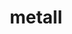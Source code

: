 ---
title: "metall"
layout: cache
categories: [package, develop]
meta: {"compilers": ["cce@=18.0.0", "gcc@=10.3.0", "gcc@=11.4.0", "gcc@=9.4.0", "oneapi@=2024.2.1"], "num_specs": 32, "num_specs_by_stack": {"e4s": 7, "e4s-cray-rhel": 6, "e4s-cray-sles": 2, "e4s-neoverse-v2": 7, "e4s-neoverse_v1": 3, "e4s-oneapi": 6, "e4s-power": 1, "root": 32}, "oss": ["rhel8", "sle_hpc15", "ubuntu20.04", "ubuntu22.04"], "platforms": ["linux"], "stacks": ["e4s", "e4s-cray-rhel", "e4s-cray-sles", "e4s-neoverse-v2", "e4s-neoverse_v1", "e4s-oneapi", "e4s-power", "root"], "targets": ["neoverse_v1", "neoverse_v2", "ppc64le", "x86_64_v3", "x86_64_v4"], "versions": ["0.28", "0.30"]}
spec_details: [{"compiler": "cce@=18.0.0", "hash": "b7gaoy4va7ykth7pflecmzxgufso2xpc", "os": "rhel8", "platform": "linux", "size": "-", "stacks": ["e4s-cray-rhel", "root"], "tarball": "https://binaries.spack.io/develop/build_cache/linux-rhel8-x86_64_v3/cce-18.0.0/metall-0.30/linux-rhel8-x86_64_v3-cce-18.0.0-metall-0.30-b7gaoy4va7ykth7pflecmzxgufso2xpc.spack", "target": "x86_64_v3", "variants": ["build_system=cmake", "build_type=Release", "generator=make", "~ipo"], "versions": ["0.30"]}, {"compiler": "cce@=18.0.0", "hash": "dd54zylojrw5lv6ii27kiedbjvh772ox", "os": "rhel8", "platform": "linux", "size": "-", "stacks": ["e4s-cray-rhel", "root"], "tarball": "https://binaries.spack.io/develop/build_cache/linux-rhel8-x86_64_v3/cce-18.0.0/metall-0.30/linux-rhel8-x86_64_v3-cce-18.0.0-metall-0.30-dd54zylojrw5lv6ii27kiedbjvh772ox.spack", "target": "x86_64_v3", "variants": ["build_system=cmake", "build_type=Release", "generator=make", "~ipo"], "versions": ["0.30"]}, {"compiler": "cce@=18.0.0", "hash": "lh4bcz7twaulx2jhttq7iaqworuf72av", "os": "rhel8", "platform": "linux", "size": "-", "stacks": ["e4s-cray-rhel", "root"], "tarball": "https://binaries.spack.io/develop/build_cache/linux-rhel8-x86_64_v3/cce-18.0.0/metall-0.30/linux-rhel8-x86_64_v3-cce-18.0.0-metall-0.30-lh4bcz7twaulx2jhttq7iaqworuf72av.spack", "target": "x86_64_v3", "variants": ["build_system=cmake", "build_type=Release", "generator=make", "~ipo"], "versions": ["0.30"]}, {"compiler": "cce@=18.0.0", "hash": "sw5kvjlinibheqwgvk6jimb7oexckuxt", "os": "rhel8", "platform": "linux", "size": "-", "stacks": ["e4s-cray-rhel", "root"], "tarball": "https://binaries.spack.io/develop/build_cache/linux-rhel8-x86_64_v3/cce-18.0.0/metall-0.30/linux-rhel8-x86_64_v3-cce-18.0.0-metall-0.30-sw5kvjlinibheqwgvk6jimb7oexckuxt.spack", "target": "x86_64_v3", "variants": ["build_system=cmake", "build_type=Release", "generator=make", "~ipo"], "versions": ["0.30"]}, {"compiler": "cce@=18.0.0", "hash": "unkfszldpb4gxeo4ckhjteshxkcvqidm", "os": "rhel8", "platform": "linux", "size": "-", "stacks": ["e4s-cray-rhel", "root"], "tarball": "https://binaries.spack.io/develop/build_cache/linux-rhel8-x86_64_v3/cce-18.0.0/metall-0.30/linux-rhel8-x86_64_v3-cce-18.0.0-metall-0.30-unkfszldpb4gxeo4ckhjteshxkcvqidm.spack", "target": "x86_64_v3", "variants": ["build_system=cmake", "build_type=Release", "generator=make", "~ipo"], "versions": ["0.30"]}, {"compiler": "cce@=18.0.0", "hash": "xe5tgvlao2lqiy2jmnn7glv76zanitd6", "os": "rhel8", "platform": "linux", "size": "-", "stacks": ["e4s-cray-rhel", "root"], "tarball": "https://binaries.spack.io/develop/build_cache/linux-rhel8-x86_64_v3/cce-18.0.0/metall-0.30/linux-rhel8-x86_64_v3-cce-18.0.0-metall-0.30-xe5tgvlao2lqiy2jmnn7glv76zanitd6.spack", "target": "x86_64_v3", "variants": ["build_system=cmake", "build_type=Release", "generator=make", "~ipo"], "versions": ["0.30"]}, {"compiler": "gcc@=10.3.0", "hash": "pfkl4cmg352fpd4xfrq7ubzh4pzvam4e", "os": "sle_hpc15", "platform": "linux", "size": "-", "stacks": ["e4s-cray-sles", "root"], "tarball": "https://binaries.spack.io/develop/build_cache/linux-sle_hpc15-x86_64_v4/gcc-10.3.0/metall-0.28/linux-sle_hpc15-x86_64_v4-gcc-10.3.0-metall-0.28-pfkl4cmg352fpd4xfrq7ubzh4pzvam4e.spack", "target": "x86_64_v4", "variants": ["build_system=cmake", "build_type=Release", "generator=make", "~ipo"], "versions": ["0.28"]}, {"compiler": "gcc@=10.3.0", "hash": "qfpkb3vobapddycjzy6ch3dyspal3czz", "os": "sle_hpc15", "platform": "linux", "size": "-", "stacks": ["e4s-cray-sles", "root"], "tarball": "https://binaries.spack.io/develop/build_cache/linux-sle_hpc15-x86_64_v4/gcc-10.3.0/metall-0.28/linux-sle_hpc15-x86_64_v4-gcc-10.3.0-metall-0.28-qfpkb3vobapddycjzy6ch3dyspal3czz.spack", "target": "x86_64_v4", "variants": ["build_system=cmake", "build_type=Release", "generator=make", "~ipo"], "versions": ["0.28"]}, {"compiler": "gcc@=9.4.0", "hash": "wz4a7grx7baflr4pamrjsqnno26ljcsn", "os": "ubuntu20.04", "platform": "linux", "size": "-", "stacks": ["e4s-power", "root"], "tarball": "https://binaries.spack.io/develop/build_cache/linux-ubuntu20.04-ppc64le/gcc-9.4.0/metall-0.30/linux-ubuntu20.04-ppc64le-gcc-9.4.0-metall-0.30-wz4a7grx7baflr4pamrjsqnno26ljcsn.spack", "target": "ppc64le", "variants": ["build_system=cmake", "build_type=Release", "generator=make", "~ipo"], "versions": ["0.30"]}, {"compiler": "gcc@=11.4.0", "hash": "6eytudbynterohmd6v46x6l253erz34h", "os": "ubuntu22.04", "platform": "linux", "size": "-", "stacks": ["e4s-neoverse_v1", "root"], "tarball": "https://binaries.spack.io/develop/build_cache/linux-ubuntu22.04-neoverse_v1/gcc-11.4.0/metall-0.28/linux-ubuntu22.04-neoverse_v1-gcc-11.4.0-metall-0.28-6eytudbynterohmd6v46x6l253erz34h.spack", "target": "neoverse_v1", "variants": ["build_system=cmake", "build_type=Release", "generator=make", "~ipo"], "versions": ["0.28"]}, {"compiler": "gcc@=11.4.0", "hash": "b62zpku3h7gb62nocqgelhvpacfpg7jg", "os": "ubuntu22.04", "platform": "linux", "size": "-", "stacks": ["e4s-neoverse_v1", "root"], "tarball": "https://binaries.spack.io/develop/build_cache/linux-ubuntu22.04-neoverse_v1/gcc-11.4.0/metall-0.28/linux-ubuntu22.04-neoverse_v1-gcc-11.4.0-metall-0.28-b62zpku3h7gb62nocqgelhvpacfpg7jg.spack", "target": "neoverse_v1", "variants": ["build_system=cmake", "build_type=Release", "generator=make", "~ipo"], "versions": ["0.28"]}, {"compiler": "gcc@=11.4.0", "hash": "dg4uvtc3phl5wpbowejz27mpnu4tnwmt", "os": "ubuntu22.04", "platform": "linux", "size": "-", "stacks": ["e4s-neoverse_v1", "root"], "tarball": "https://binaries.spack.io/develop/build_cache/linux-ubuntu22.04-neoverse_v1/gcc-11.4.0/metall-0.28/linux-ubuntu22.04-neoverse_v1-gcc-11.4.0-metall-0.28-dg4uvtc3phl5wpbowejz27mpnu4tnwmt.spack", "target": "neoverse_v1", "variants": ["build_system=cmake", "build_type=Release", "generator=make", "~ipo"], "versions": ["0.28"]}, {"compiler": "gcc@=11.4.0", "hash": "7tnfpgico3k6rnc5f53yao367frhmy4b", "os": "ubuntu22.04", "platform": "linux", "size": "-", "stacks": ["e4s-neoverse-v2", "root"], "tarball": "https://binaries.spack.io/develop/build_cache/linux-ubuntu22.04-neoverse_v2/gcc-11.4.0/metall-0.30/linux-ubuntu22.04-neoverse_v2-gcc-11.4.0-metall-0.30-7tnfpgico3k6rnc5f53yao367frhmy4b.spack", "target": "neoverse_v2", "variants": ["build_system=cmake", "build_type=Release", "generator=make", "~ipo"], "versions": ["0.30"]}, {"compiler": "gcc@=11.4.0", "hash": "bxrsrefwyyg54atmuadorj6soj6rkbf7", "os": "ubuntu22.04", "platform": "linux", "size": "-", "stacks": ["e4s-neoverse-v2", "root"], "tarball": "https://binaries.spack.io/develop/build_cache/linux-ubuntu22.04-neoverse_v2/gcc-11.4.0/metall-0.30/linux-ubuntu22.04-neoverse_v2-gcc-11.4.0-metall-0.30-bxrsrefwyyg54atmuadorj6soj6rkbf7.spack", "target": "neoverse_v2", "variants": ["build_system=cmake", "build_type=Release", "generator=make", "~ipo"], "versions": ["0.30"]}, {"compiler": "gcc@=11.4.0", "hash": "ncknb6ietl7s46tyindtiajau3lnz6jd", "os": "ubuntu22.04", "platform": "linux", "size": "-", "stacks": ["e4s-neoverse-v2", "root"], "tarball": "https://binaries.spack.io/develop/build_cache/linux-ubuntu22.04-neoverse_v2/gcc-11.4.0/metall-0.30/linux-ubuntu22.04-neoverse_v2-gcc-11.4.0-metall-0.30-ncknb6ietl7s46tyindtiajau3lnz6jd.spack", "target": "neoverse_v2", "variants": ["build_system=cmake", "build_type=Release", "generator=make", "~ipo"], "versions": ["0.30"]}, {"compiler": "gcc@=11.4.0", "hash": "q5qruvcsjqp6dxda3zc2nuy54trw74ej", "os": "ubuntu22.04", "platform": "linux", "size": "-", "stacks": ["e4s-neoverse-v2", "root"], "tarball": "https://binaries.spack.io/develop/build_cache/linux-ubuntu22.04-neoverse_v2/gcc-11.4.0/metall-0.30/linux-ubuntu22.04-neoverse_v2-gcc-11.4.0-metall-0.30-q5qruvcsjqp6dxda3zc2nuy54trw74ej.spack", "target": "neoverse_v2", "variants": ["build_system=cmake", "build_type=Release", "generator=make", "~ipo"], "versions": ["0.30"]}, {"compiler": "gcc@=11.4.0", "hash": "twmrbesshj27txv2scf5l7arx4ewiuem", "os": "ubuntu22.04", "platform": "linux", "size": "-", "stacks": ["e4s-neoverse-v2", "root"], "tarball": "https://binaries.spack.io/develop/build_cache/linux-ubuntu22.04-neoverse_v2/gcc-11.4.0/metall-0.30/linux-ubuntu22.04-neoverse_v2-gcc-11.4.0-metall-0.30-twmrbesshj27txv2scf5l7arx4ewiuem.spack", "target": "neoverse_v2", "variants": ["build_system=cmake", "build_type=Release", "generator=make", "~ipo"], "versions": ["0.30"]}, {"compiler": "gcc@=11.4.0", "hash": "voacbfsqqttamccw5viaiaidn2552dcs", "os": "ubuntu22.04", "platform": "linux", "size": "-", "stacks": ["e4s-neoverse-v2", "root"], "tarball": "https://binaries.spack.io/develop/build_cache/linux-ubuntu22.04-neoverse_v2/gcc-11.4.0/metall-0.30/linux-ubuntu22.04-neoverse_v2-gcc-11.4.0-metall-0.30-voacbfsqqttamccw5viaiaidn2552dcs.spack", "target": "neoverse_v2", "variants": ["build_system=cmake", "build_type=Release", "generator=make", "~ipo"], "versions": ["0.30"]}, {"compiler": "gcc@=11.4.0", "hash": "vxzakcsmamvxxslkagx6be7quqxf6nw4", "os": "ubuntu22.04", "platform": "linux", "size": "-", "stacks": ["e4s-neoverse-v2", "root"], "tarball": "https://binaries.spack.io/develop/build_cache/linux-ubuntu22.04-neoverse_v2/gcc-11.4.0/metall-0.30/linux-ubuntu22.04-neoverse_v2-gcc-11.4.0-metall-0.30-vxzakcsmamvxxslkagx6be7quqxf6nw4.spack", "target": "neoverse_v2", "variants": ["build_system=cmake", "build_type=Release", "generator=make", "~ipo"], "versions": ["0.30"]}, {"compiler": "gcc@=11.4.0", "hash": "a4vyclkzalmpvvo6p475egdkoljob6t6", "os": "ubuntu22.04", "platform": "linux", "size": "-", "stacks": ["e4s", "root"], "tarball": "https://binaries.spack.io/develop/build_cache/linux-ubuntu22.04-x86_64_v3/gcc-11.4.0/metall-0.30/linux-ubuntu22.04-x86_64_v3-gcc-11.4.0-metall-0.30-a4vyclkzalmpvvo6p475egdkoljob6t6.spack", "target": "x86_64_v3", "variants": ["build_system=cmake", "build_type=Release", "generator=make", "~ipo"], "versions": ["0.30"]}, {"compiler": "gcc@=11.4.0", "hash": "dzrvp7ncku6o6glagixe2s3v544vfzia", "os": "ubuntu22.04", "platform": "linux", "size": "-", "stacks": ["e4s", "root"], "tarball": "https://binaries.spack.io/develop/build_cache/linux-ubuntu22.04-x86_64_v3/gcc-11.4.0/metall-0.30/linux-ubuntu22.04-x86_64_v3-gcc-11.4.0-metall-0.30-dzrvp7ncku6o6glagixe2s3v544vfzia.spack", "target": "x86_64_v3", "variants": ["build_system=cmake", "build_type=Release", "generator=make", "~ipo"], "versions": ["0.30"]}, {"compiler": "gcc@=11.4.0", "hash": "gol5ycn5xt5cnsqyk35lkruawjsupxby", "os": "ubuntu22.04", "platform": "linux", "size": "-", "stacks": ["e4s", "root"], "tarball": "https://binaries.spack.io/develop/build_cache/linux-ubuntu22.04-x86_64_v3/gcc-11.4.0/metall-0.30/linux-ubuntu22.04-x86_64_v3-gcc-11.4.0-metall-0.30-gol5ycn5xt5cnsqyk35lkruawjsupxby.spack", "target": "x86_64_v3", "variants": ["build_system=cmake", "build_type=Release", "generator=make", "~ipo"], "versions": ["0.30"]}, {"compiler": "gcc@=11.4.0", "hash": "hgtuaeaifjmpsik3gkuh5oygxxcqxg4u", "os": "ubuntu22.04", "platform": "linux", "size": "-", "stacks": ["e4s", "root"], "tarball": "https://binaries.spack.io/develop/build_cache/linux-ubuntu22.04-x86_64_v3/gcc-11.4.0/metall-0.30/linux-ubuntu22.04-x86_64_v3-gcc-11.4.0-metall-0.30-hgtuaeaifjmpsik3gkuh5oygxxcqxg4u.spack", "target": "x86_64_v3", "variants": ["build_system=cmake", "build_type=Release", "generator=make", "~ipo"], "versions": ["0.30"]}, {"compiler": "gcc@=11.4.0", "hash": "nx7tc26f3yle6lomik5uvgyszsuunb2l", "os": "ubuntu22.04", "platform": "linux", "size": "-", "stacks": ["e4s", "root"], "tarball": "https://binaries.spack.io/develop/build_cache/linux-ubuntu22.04-x86_64_v3/gcc-11.4.0/metall-0.30/linux-ubuntu22.04-x86_64_v3-gcc-11.4.0-metall-0.30-nx7tc26f3yle6lomik5uvgyszsuunb2l.spack", "target": "x86_64_v3", "variants": ["build_system=cmake", "build_type=Release", "generator=make", "~ipo"], "versions": ["0.30"]}, {"compiler": "gcc@=11.4.0", "hash": "y322degmxbuyr3vrdxufth2rpw5qfcru", "os": "ubuntu22.04", "platform": "linux", "size": "-", "stacks": ["e4s", "root"], "tarball": "https://binaries.spack.io/develop/build_cache/linux-ubuntu22.04-x86_64_v3/gcc-11.4.0/metall-0.30/linux-ubuntu22.04-x86_64_v3-gcc-11.4.0-metall-0.30-y322degmxbuyr3vrdxufth2rpw5qfcru.spack", "target": "x86_64_v3", "variants": ["build_system=cmake", "build_type=Release", "generator=make", "~ipo"], "versions": ["0.30"]}, {"compiler": "gcc@=11.4.0", "hash": "z2xnbyxjqfutx7xuaf4fmtxsht45rdhk", "os": "ubuntu22.04", "platform": "linux", "size": "-", "stacks": ["e4s", "root"], "tarball": "https://binaries.spack.io/develop/build_cache/linux-ubuntu22.04-x86_64_v3/gcc-11.4.0/metall-0.30/linux-ubuntu22.04-x86_64_v3-gcc-11.4.0-metall-0.30-z2xnbyxjqfutx7xuaf4fmtxsht45rdhk.spack", "target": "x86_64_v3", "variants": ["build_system=cmake", "build_type=Release", "generator=make", "~ipo"], "versions": ["0.30"]}, {"compiler": "oneapi@=2024.2.1", "hash": "3xauuvkdcz77hg2fo372jdefxnc7k46i", "os": "ubuntu22.04", "platform": "linux", "size": "-", "stacks": ["e4s-oneapi", "root"], "tarball": "https://binaries.spack.io/develop/build_cache/linux-ubuntu22.04-x86_64_v3/oneapi-2024.2.1/metall-0.30/linux-ubuntu22.04-x86_64_v3-oneapi-2024.2.1-metall-0.30-3xauuvkdcz77hg2fo372jdefxnc7k46i.spack", "target": "x86_64_v3", "variants": ["build_system=cmake", "build_type=Release", "generator=make", "~ipo"], "versions": ["0.30"]}, {"compiler": "oneapi@=2024.2.1", "hash": "ijmicjrlji5fz6ojbrgm7hhyaeea6ofj", "os": "ubuntu22.04", "platform": "linux", "size": "-", "stacks": ["e4s-oneapi", "root"], "tarball": "https://binaries.spack.io/develop/build_cache/linux-ubuntu22.04-x86_64_v3/oneapi-2024.2.1/metall-0.30/linux-ubuntu22.04-x86_64_v3-oneapi-2024.2.1-metall-0.30-ijmicjrlji5fz6ojbrgm7hhyaeea6ofj.spack", "target": "x86_64_v3", "variants": ["build_system=cmake", "build_type=Release", "generator=make", "~ipo"], "versions": ["0.30"]}, {"compiler": "oneapi@=2024.2.1", "hash": "nmgel5blp5wxdzyvbktt2sjvuba6c6am", "os": "ubuntu22.04", "platform": "linux", "size": "-", "stacks": ["e4s-oneapi", "root"], "tarball": "https://binaries.spack.io/develop/build_cache/linux-ubuntu22.04-x86_64_v3/oneapi-2024.2.1/metall-0.30/linux-ubuntu22.04-x86_64_v3-oneapi-2024.2.1-metall-0.30-nmgel5blp5wxdzyvbktt2sjvuba6c6am.spack", "target": "x86_64_v3", "variants": ["build_system=cmake", "build_type=Release", "generator=make", "~ipo"], "versions": ["0.30"]}, {"compiler": "oneapi@=2024.2.1", "hash": "si7wvhjtoj7hk4fvtscnvvl7fefytwic", "os": "ubuntu22.04", "platform": "linux", "size": "-", "stacks": ["e4s-oneapi", "root"], "tarball": "https://binaries.spack.io/develop/build_cache/linux-ubuntu22.04-x86_64_v3/oneapi-2024.2.1/metall-0.30/linux-ubuntu22.04-x86_64_v3-oneapi-2024.2.1-metall-0.30-si7wvhjtoj7hk4fvtscnvvl7fefytwic.spack", "target": "x86_64_v3", "variants": ["build_system=cmake", "build_type=Release", "generator=make", "~ipo"], "versions": ["0.30"]}, {"compiler": "oneapi@=2024.2.1", "hash": "v4uuwhmfpl4xmmvmutvdqld3gk6ir4co", "os": "ubuntu22.04", "platform": "linux", "size": "-", "stacks": ["e4s-oneapi", "root"], "tarball": "https://binaries.spack.io/develop/build_cache/linux-ubuntu22.04-x86_64_v3/oneapi-2024.2.1/metall-0.30/linux-ubuntu22.04-x86_64_v3-oneapi-2024.2.1-metall-0.30-v4uuwhmfpl4xmmvmutvdqld3gk6ir4co.spack", "target": "x86_64_v3", "variants": ["build_system=cmake", "build_type=Release", "generator=make", "~ipo"], "versions": ["0.30"]}, {"compiler": "oneapi@=2024.2.1", "hash": "ztcsshz7rsrwwjoter7rmx5wmvs7rnlq", "os": "ubuntu22.04", "platform": "linux", "size": "-", "stacks": ["e4s-oneapi", "root"], "tarball": "https://binaries.spack.io/develop/build_cache/linux-ubuntu22.04-x86_64_v3/oneapi-2024.2.1/metall-0.30/linux-ubuntu22.04-x86_64_v3-oneapi-2024.2.1-metall-0.30-ztcsshz7rsrwwjoter7rmx5wmvs7rnlq.spack", "target": "x86_64_v3", "variants": ["build_system=cmake", "build_type=Release", "generator=make", "~ipo"], "versions": ["0.30"]}]
---